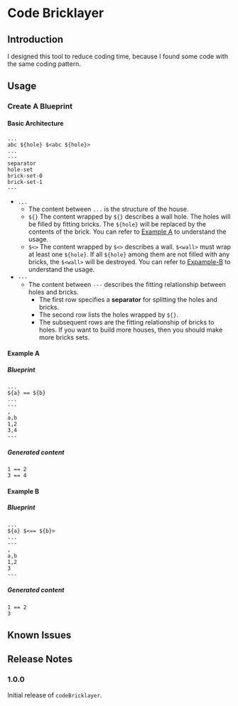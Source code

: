# Code Bricklayer
## Introduction

I designed this tool to reduce coding time, because I found some code with the same coding pattern.

## Usage

### Create A Blueprint

#### Basic Architecture

```
...
abc ${hole} $<abc ${hole}>
...
---
separator
hole-set
brick-set-0
brick-set-1
---
```

- `...`
  - The content between `...` is the structure of the house.
  - `${}`
    The content wrapped by `${}` describes a wall hole. The holes will be filled by fitting bricks. The `${hole}` will be replaced by the contents of the brick. You can refer to [Example A](#example-a) to understand the usage.
  - `$<>`
    The content wrapped by `$<>` describes a wall. `$<wall>` must wrap at least one `${hole}`. If all `${hole}` among them are not filled with any bricks, the `$<wall>` will be destroyed. You can refer to [Expample-B](#example-b) to understand the usage.
- `---`
  - The content between `---` describes the fitting relationship between holes and bricks.
    - The first row specifies a **separator** for splitting the holes and bricks.
    - The second row lists the holes wrapped by `${}`.
    - The subsequent rows are the fitting relationship of bricks to holes. If you want to build more houses, then you should make more bricks sets.

#### Example A

##### Blueprint

```
...
${a} == ${b}
...
---
,
a,b
1,2
3,4
---
```

##### Generated content

```
1 == 2
3 == 4
```

#### Example B

##### Blueprint

```
...
${a} $<== ${b}>
...
---
,
a,b
1,2
3
---
```

##### Generated content

```
1 == 2
3
```

## Known Issues


## Release Notes

### 1.0.0

Initial release of `codeBricklayer`.


